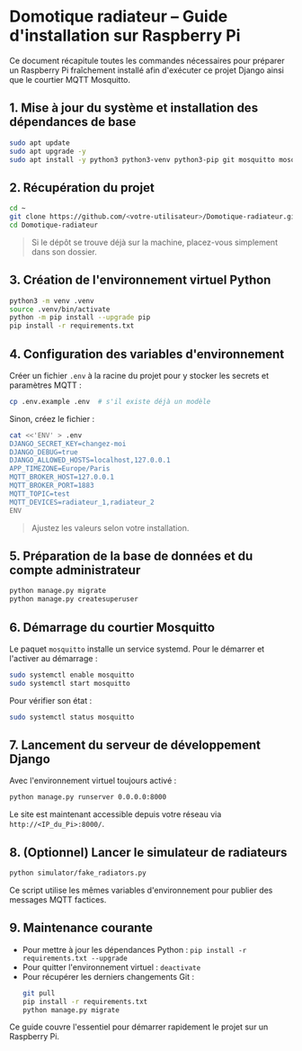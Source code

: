 # Domotique radiateur – Guide d'installation sur Raspberry Pi

Ce document récapitule toutes les commandes nécessaires pour préparer un Raspberry Pi fraîchement installé afin d'exécuter ce projet Django ainsi que le courtier MQTT Mosquitto.

## 1. Mise à jour du système et installation des dépendances de base
```bash
sudo apt update
sudo apt upgrade -y
sudo apt install -y python3 python3-venv python3-pip git mosquitto mosquitto-clients
```

## 2. Récupération du projet
```bash
cd ~
git clone https://github.com/<votre-utilisateur>/Domotique-radiateur.git
cd Domotique-radiateur
```
> Si le dépôt se trouve déjà sur la machine, placez-vous simplement dans son dossier.

## 3. Création de l'environnement virtuel Python
```bash
python3 -m venv .venv
source .venv/bin/activate
python -m pip install --upgrade pip
pip install -r requirements.txt
```

## 4. Configuration des variables d'environnement
Créer un fichier `.env` à la racine du projet pour y stocker les secrets et paramètres MQTT :
```bash
cp .env.example .env  # s'il existe déjà un modèle
```
Sinon, créez le fichier :
```bash
cat <<'ENV' > .env
DJANGO_SECRET_KEY=changez-moi
DJANGO_DEBUG=true
DJANGO_ALLOWED_HOSTS=localhost,127.0.0.1
APP_TIMEZONE=Europe/Paris
MQTT_BROKER_HOST=127.0.0.1
MQTT_BROKER_PORT=1883
MQTT_TOPIC=test
MQTT_DEVICES=radiateur_1,radiateur_2
ENV
```
> Ajustez les valeurs selon votre installation.

## 5. Préparation de la base de données et du compte administrateur
```bash
python manage.py migrate
python manage.py createsuperuser
```

## 6. Démarrage du courtier Mosquitto
Le paquet `mosquitto` installe un service systemd. Pour le démarrer et l'activer au démarrage :
```bash
sudo systemctl enable mosquitto
sudo systemctl start mosquitto
```

Pour vérifier son état :
```bash
sudo systemctl status mosquitto
```

## 7. Lancement du serveur de développement Django
Avec l'environnement virtuel toujours activé :
```bash
python manage.py runserver 0.0.0.0:8000
```

Le site est maintenant accessible depuis votre réseau via `http://<IP_du_Pi>:8000/`.

## 8. (Optionnel) Lancer le simulateur de radiateurs
```bash
python simulator/fake_radiators.py
```

Ce script utilise les mêmes variables d'environnement pour publier des messages MQTT factices.

## 9. Maintenance courante
- Pour mettre à jour les dépendances Python : `pip install -r requirements.txt --upgrade`
- Pour quitter l'environnement virtuel : `deactivate`
- Pour récupérer les derniers changements Git :
  ```bash
  git pull
  pip install -r requirements.txt
  python manage.py migrate
  ```

Ce guide couvre l'essentiel pour démarrer rapidement le projet sur un Raspberry Pi.
